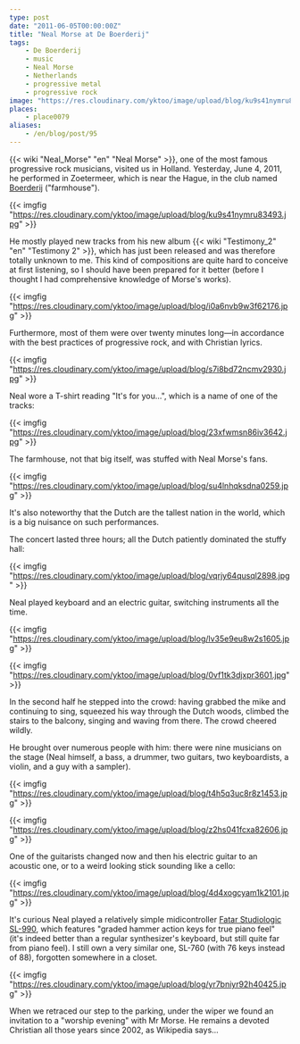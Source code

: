 ```yaml
---
type: post
date: "2011-06-05T00:00:00Z"
title: "Neal Morse at De Boerderij"
tags:
    - De Boerderij
    - music
    - Neal Morse
    - Netherlands
    - progressive metal
    - progressive rock
image: "https://res.cloudinary.com/yktoo/image/upload/blog/ku9s41nymru83493.jpg"
places:
    - place0079
aliases:
    - /en/blog/post/95
---
```


{{< wiki "Neal_Morse" "en" "Neal Morse" >}}, one of the most famous progressive rock musicians, visited us in Holland. Yesterday, June 4, 2011, he performed in Zoetermeer, which is near the Hague, in the club named [Boerderij](http://www.cultuurpodiumboerderij.nl/) ("farmhouse").

{{< imgfig "https://res.cloudinary.com/yktoo/image/upload/blog/ku9s41nymru83493.jpg" >}}

<!--more-->

He mostly played new tracks from his new album {{< wiki "Testimony_2" "en" "Testimony 2" >}}, which has just been released and was therefore totally unknown to me. This kind of compositions are quite hard to conceive at first listening, so I should have been prepared for it better (before I thought I had comprehensive knowledge of Morse's works).

{{< imgfig "https://res.cloudinary.com/yktoo/image/upload/blog/i0a6nvb9w3f62176.jpg" >}}

Furthermore, most of them were over twenty minutes long—in accordance with the best practices of progressive rock, and with Christian lyrics.

{{< imgfig "https://res.cloudinary.com/yktoo/image/upload/blog/s7i8bd72ncmv2930.jpg" >}}

Neal wore a T-shirt reading "It's for you…", which is a name of one of the tracks:

{{< imgfig "https://res.cloudinary.com/yktoo/image/upload/blog/23xfwmsn86iv3642.jpg" >}}

The farmhouse, not that big itself, was stuffed with Neal Morse's fans.

{{< imgfig "https://res.cloudinary.com/yktoo/image/upload/blog/su4lnhqksdna0259.jpg" >}}

It's also noteworthy that the Dutch are the tallest nation in the world, which is a big nuisance on such performances.

The concert lasted three hours; all the Dutch patiently dominated the stuffy hall:

{{< imgfig "https://res.cloudinary.com/yktoo/image/upload/blog/vqrjy64qusql2898.jpg" >}}

Neal played keyboard and an electric guitar, switching instruments all the time.

{{< imgfig "https://res.cloudinary.com/yktoo/image/upload/blog/lv35e9eu8w2s1605.jpg" >}}

{{< imgfig "https://res.cloudinary.com/yktoo/image/upload/blog/0vf1tk3djxpr3601.jpg" >}}

In the second half he stepped into the crowd: having grabbed the mike and continuing to sing, squeezed his way through the Dutch woods, climbed the stairs to the balcony, singing and waving from there. The crowd cheered wildly.

He brought over numerous people with him: there were nine musicians on the stage (Neal himself, a bass, a drummer, two guitars, two keyboardists, a violin, and a guy with a sampler).

{{< imgfig "https://res.cloudinary.com/yktoo/image/upload/blog/t4h5q3uc8r8z1453.jpg" >}}

{{< imgfig "https://res.cloudinary.com/yktoo/image/upload/blog/z2hs041fcxa82606.jpg" >}}

One of the guitarists changed now and then his electric guitar to an acoustic one, or to a weird looking stick sounding like a cello:

{{< imgfig "https://res.cloudinary.com/yktoo/image/upload/blog/4d4xogcyam1k2101.jpg" >}}

It's curious Neal played a relatively simple midicontroller [Fatar Studiologic SL-990](http://www.fatar.com/studiologic/pages/SL_990PRO.htm), which features "graded hammer action keys for true piano feel" (it's indeed better than a regular synthesizer's keyboard, but still quite far from piano feel). I still own a very similar one, SL-760 (with 76 keys instead of 88), forgotten somewhere in a closet.

{{< imgfig "https://res.cloudinary.com/yktoo/image/upload/blog/yr7bniyr92h40425.jpg" >}}

When we retraced our step to the parking, under the wiper we found an invitation to a "worship evening" with Mr Morse. He remains a devoted Christian all those years since 2002, as Wikipedia says…
